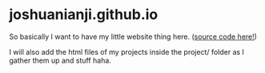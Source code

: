 # joshuanianji.github.io

So basically I want to have my little website thing here. ([source code here!](https://github.com/joshuanianji/website))

I will also add the html files of my projects inside the project/ folder as I gather them up and stuff haha. 
